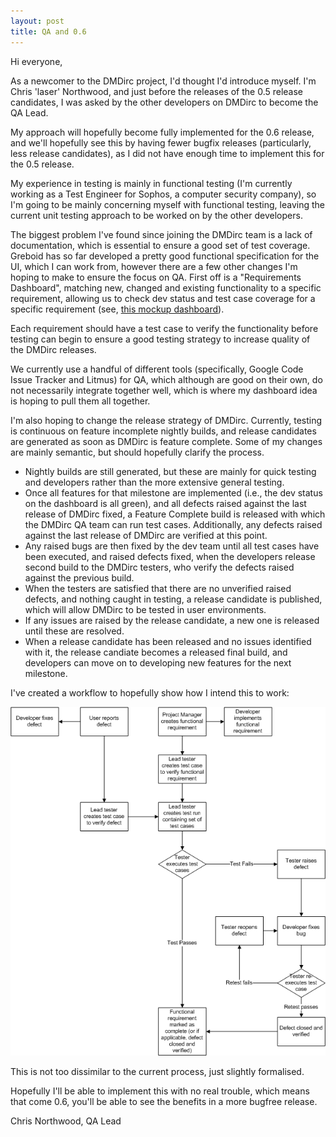 ```yaml
---
layout: post
title: QA and 0.6
---
```

Hi everyone,

As a newcomer to the DMDirc project, I'd thought I'd introduce myself. I'm Chris 'laser' Northwood, and just before the releases of the 0.5 release candidates, I was asked by the other developers on DMDirc to become the QA Lead.

My approach will hopefully become fully implemented for the 0.6 release, and we'll hopefully see this by having fewer bugfix releases (particularly, less release candidates), as I did not have enough time to implement this for the 0.5 release.

My experience in testing is mainly in functional testing (I'm currently working as a Test Engineer for Sophos, a computer security company), so I'm going to be mainly concerning myself with functional testing, leaving the current unit testing approach to be worked on by the other developers.

The biggest problem I've found since joining the DMDirc team is a lack of documentation, which is essential to ensure a good set of test coverage. Greboid has so far developed a pretty good functional specification for the UI, which I can work from, however there are a few other changes I'm hoping to make to ensure the focus on QA. First off is a "Requirements Dashboard", matching new, changed and existing functionality to a specific requirement, allowing us to check dev status and test case coverage for a specific requirement (see, <a href="http://www.pling.org.uk/rc/dashboard.html" target="_blank">this mockup dashboard</a>).

Each requirement should have a test case to verify the functionality before testing can begin to ensure a good testing strategy to increase quality of the DMDirc releases.

We currently use a handful of different tools (specifically, Google Code Issue Tracker and Litmus) for QA, which although are good on their own, do not necessarily integrate together well, which is where my dashboard idea is hoping to pull them all together.

I'm also hoping to change the release strategy of DMDirc. Currently, testing is continuous on feature incomplete nightly builds, and release candidates are generated as soon as DMDirc is feature complete. Some of my changes are mainly semantic, but should hopefully clarify the process.
<ul>
	<li>Nightly builds are still generated, but these are mainly for quick testing and developers rather than the more extensive general testing.</li>
	<li>Once all features for that milestone are implemented (i.e., the dev status on the dashboard is all green), and all defects raised against the last release of DMDirc fixed, a Feature Complete build is released with which the DMDirc QA team can run test cases. Additionally, any defects raised against the last release of DMDirc are verified at this point.</li>
	<li>Any raised bugs are then fixed by the dev team until all test cases have been executed, and raised defects fixed, when the developers release second build to the DMDirc testers, who verify the defects raised against the previous build.</li>
	<li>When the testers are satisfied that there are no unverified raised defects, and nothing caught in testing, a release candidate is published, which will allow DMDirc to be tested in user environments.</li>
	<li>If any issues are raised by the release candidate, a new one is released until these are resolved.</li>
	<li>When a release candidate has been released and no issues identified with it, the release candiate becomes a released final build, and developers can move on to developing new features for the next milestone.</li>
</ul>
I've created a workflow to hopefully show how I intend this to work:

![Requirements Driven QA Workflow for DMDirc, as described above](/blog-assets/requirement_driven_qa_workflow.png)

This is not too dissimilar to the current process, just slightly formalised.

Hopefully I'll be able to implement this with no real trouble, which means that come 0.6, you'll be able to see the benefits in a more bugfree release.

Chris Northwood,
QA Lead